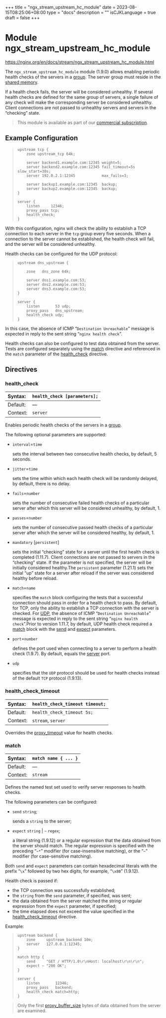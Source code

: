 +++
title = "ngx_stream_upstream_hc_module"
date = 2023-08-15T08:25:06+08:00
type = "docs"
description = ""
isCJKLanguage = true
draft = false
+++

# Module ngx_stream_upstream_hc_module

https://nginx.org/en/docs/stream/ngx_stream_upstream_hc_module.html



The `ngx_stream_upstream_hc_module` module (1.9.0) allows enabling periodic health checks of the servers in a [group](https://nginx.org/en/docs/stream/ngx_stream_upstream_module.html#upstream). The server group must reside in the [shared memory](https://nginx.org/en/docs/stream/ngx_stream_upstream_module.html#zone).

If a health check fails, the server will be considered unhealthy. If several health checks are defined for the same group of servers, a single failure of any check will make the corresponding server be considered unhealthy. Client connections are not passed to unhealthy servers and servers in the “checking” state.



> This module is available as part of our [commercial subscription](http://nginx.com/products/).





## Example Configuration



> ```
> upstream tcp {
>     zone upstream_tcp 64k;
> 
>     server backend1.example.com:12345 weight=5;
>     server backend2.example.com:12345 fail_timeout=5s slow_start=30s;
>     server 192.0.2.1:12345            max_fails=3;
> 
>     server backup1.example.com:12345  backup;
>     server backup2.example.com:12345  backup;
> }
> 
> server {
>     listen     12346;
>     proxy_pass tcp;
>     health_check;
> }
> ```

With this configuration, nginx will check the ability to establish a TCP connection to each server in the `tcp` group every five seconds. When a connection to the server cannot be established, the health check will fail, and the server will be considered unhealthy.

Health checks can be configured for the UDP protocol:

> ```
> upstream dns_upstream {
> 
>     zone   dns_zone 64k;
> 
>     server dns1.example.com:53;
>     server dns2.example.com:53;
>     server dns3.example.com:53;
> }
> 
> server {
>     listen       53 udp;
>     proxy_pass   dns_upstream;
>     health_check udp;
> }
> ```

In this case, the absence of ICMP “`Destination Unreachable`” message is expected in reply to the sent string “`nginx health check`”.

Health checks can also be configured to test data obtained from the server. Tests are configured separately using the [match](https://nginx.org/en/docs/stream/ngx_stream_upstream_hc_module.html#match) directive and referenced in the `match` parameter of the [health_check](https://nginx.org/en/docs/stream/ngx_stream_upstream_hc_module.html#health_check) directive.



## Directives



### health_check

| Syntax:  | `health_check [parameters];` |
| :------- | ---------------------------- |
| Default: | —                            |
| Context: | `server`                     |

Enables periodic health checks of the servers in a [group](https://nginx.org/en/docs/stream/ngx_stream_upstream_module.html#upstream).

The following optional parameters are supported:

- `interval`=`time`

  sets the interval between two consecutive health checks, by default, 5 seconds.

- `jitter`=`time`

  sets the time within which each health check will be randomly delayed, by default, there is no delay.

- `fails`=`number`

  sets the number of consecutive failed health checks of a particular server after which this server will be considered unhealthy, by default, 1.

- `passes`=`number`

  sets the number of consecutive passed health checks of a particular server after which the server will be considered healthy, by default, 1.

- `mandatory` [`persistent`]

  sets the initial “checking” state for a server until the first health check is completed (1.11.7). Client connections are not passed to servers in the “checking” state. If the parameter is not specified, the server will be initially considered healthy.The `persistent` parameter (1.21.1) sets the initial “up” state for a server after reload if the server was considered healthy before reload.

- `match`=`name`

  specifies the `match` block configuring the tests that a successful connection should pass in order for a health check to pass. By default, for TCP, only the ability to establish a TCP connection with the server is checked. For [UDP](https://nginx.org/en/docs/stream/ngx_stream_upstream_hc_module.html#health_check_udp), the absence of ICMP “`Destination Unreachable`” message is expected in reply to the sent string “`nginx health check`”.Prior to version 1.11.7, by default, UDP health check required a [match](https://nginx.org/en/docs/stream/ngx_stream_upstream_hc_module.html#hc_match) block with the [send](https://nginx.org/en/docs/stream/ngx_stream_upstream_hc_module.html#match_send) and [expect](https://nginx.org/en/docs/stream/ngx_stream_upstream_hc_module.html#match_expect) parameters.

- `port`=`number`

  defines the port used when connecting to a server to perform a health check (1.9.7). By default, equals the [server](https://nginx.org/en/docs/stream/ngx_stream_upstream_module.html#server) port.

- `udp`

  specifies that the `UDP` protocol should be used for health checks instead of the default `TCP` protocol (1.9.13).





### health_check_timeout

| Syntax:  | `health_check_timeout timeout;` |
| :------- | ------------------------------- |
| Default: | `health_check_timeout 5s;`      |
| Context: | `stream`, `server`              |

Overrides the [proxy_timeout](https://nginx.org/en/docs/stream/ngx_stream_proxy_module.html#proxy_timeout) value for health checks.



### match

| Syntax:  | `match name { ... }` |
| :------- | -------------------- |
| Default: | —                    |
| Context: | `stream`             |

Defines the named test set used to verify server responses to health checks.

The following parameters can be configured:

- `send` `string`;

  sends a `string` to the server;

- `expect` `string` | `~` `regex`;

  a literal string (1.9.12) or a regular expression that the data obtained from the server should match. The regular expression is specified with the preceding “`~*`” modifier (for case-insensitive matching), or the “`~`” modifier (for case-sensitive matching).

Both `send` and `expect` parameters can contain hexadecimal literals with the prefix “`\x`” followed by two hex digits, for example, “`\x80`” (1.9.12).

Health check is passed if:

- the TCP connection was successfully established;
- the `string` from the `send` parameter, if specified, was sent;
- the data obtained from the server matched the string or regular expression from the `expect` parameter, if specified;
- the time elapsed does not exceed the value specified in the [health_check_timeout](https://nginx.org/en/docs/stream/ngx_stream_upstream_hc_module.html#health_check_timeout) directive.



Example:

> ```
> upstream backend {
>     zone     upstream_backend 10m;
>     server   127.0.0.1:12345;
> }
> 
> match http {
>     send     "GET / HTTP/1.0\r\nHost: localhost\r\n\r\n";
>     expect ~ "200 OK";
> }
> 
> server {
>     listen       12346;
>     proxy_pass   backend;
>     health_check match=http;
> }
> ```





> Only the first [proxy_buffer_size](https://nginx.org/en/docs/stream/ngx_stream_proxy_module.html#proxy_buffer_size) bytes of data obtained from the server are examined.